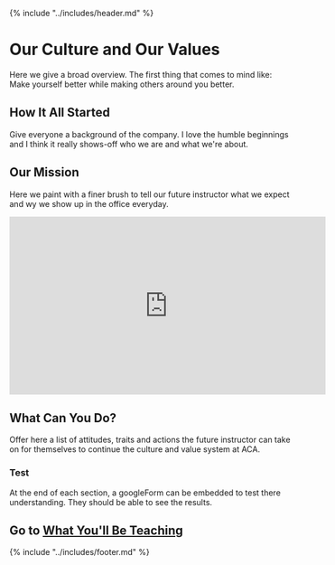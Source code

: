 {% include "../includes/header.md" %}

# Our Culture and Our Values

Here we give a broad overview. The first thing that comes to mind like: Make yourself better while making others around you better.

## How It All Started

Give everyone a background of the company. I love the humble beginnings and I think it really shows-off who we are and what we're about.

## Our Mission

Here we paint with a finer brush to tell our future instructor what we expect and wy we show up in the office everyday.

<iframe width="560" height="315" src="https://www.youtube.com/embed/XQu8TTBmGhA" frameborder="0" allow="autoplay; encrypted-media" allowfullscreen></iframe>

## What Can You Do?

Offer here a list of attitudes, traits and actions the future instructor can take on for themselves to continue the culture and value system at ACA.

### Test

At the end of each section, a googleForm can be embedded to test there understanding. They should be able to see the results.

## Go to [What You'll Be Teaching](../whatYouTeach/01DayClass.md)

{% include "../includes/footer.md" %}
